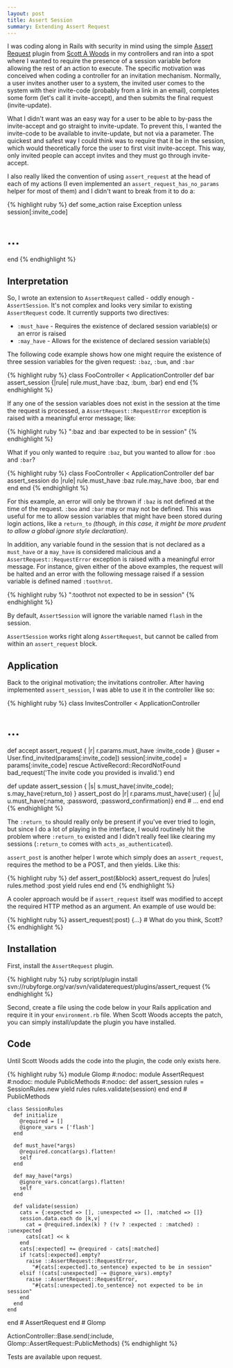 ```yaml
---
layout: post
title: Assert Session
summary: Extending Assert Request
---
```


I was coding along in Rails with security in mind using the simple [Assert Request](http://validaterequest.rubyforge.org/) plugin from [Scott A Woods](http://workingwithrails.com/person/5938-scott-woods) in my controllers and ran into a spot where I wanted to require the presence of a session variable before allowing the rest of an action to execute. The specific motivation was conceived when coding a controller for an invitation mechanism. Normally, a user invites another user to a system, the invited user comes to the system with their invite-code (probably from a link in an email), completes some form (let's call it invite-accept), and then submits the final request (invite-update).

What I didn't want was an easy way for a user to be able to by-pass the invite-accept and go straight to invite-update. To prevent this, I wanted the invite-code to be available to invite-update, but not via a parameter. The quickest and safest way I could think was to require that it be in the session, which would theoretically force the user to first visit invite-accept. This way, only invited people can accept invites and they must go through invite-accept.

I also really liked the convention of using `assert_request` at the head of each of my actions (I even implemented an `assert_request_has_no_params` helper for most of them) and I didn't want to break from it to do a:

{% highlight ruby %}
def some_action
  raise Exception unless session[:invite_code]
  # ...
end
{% endhighlight %}

## Interpretation

So, I wrote an extension to `AssertRequest` called - oddly enough - `AssertSession`. It's not complex and looks very similar to existing `AssertRequest` code. It currently supports two directives:

* `:must_have` - Requires the existence of declared session variable(s) or an error is raised
* `:may_have` - Allows for the existence of declared session variable(s)

The following code example shows how one might require the existence of three session variables for the given request: `:baz`, `:bum`, and `:bar`

{% highlight ruby %}
class FooController < ApplicationController
  def bar
    assert_session {|rule| rule.must_have :baz, :bum, :bar}
  end
end
{% endhighlight %}

If any one of the session variables does not exist in the session at the time the request is processed, a `AssertRequest::RequestError` exception is raised with a meaningful error message; like:

{% highlight ruby %}
":baz and :bar expected to be in session"
{% endhighlight %}

What if you only wanted to require `:baz`, but you wanted to allow for `:boo` and `:bar`?

{% highlight ruby %}
class FooController < ApplicationController
  def bar
    assert_session do |rule|
      rule.must_have :baz
      rule.may_have :boo, :bar
    end
  end
end
{% endhighlight %}

For this example, an error will only be thrown if `:baz` is not defined at the time of the request. `:boo` and `:bar` may or may not be defined. This was useful for me to allow session variables that might have been stored during login actions, like a `return_to` *(though, in this case, it might be more prudent to allow a global ignore style declaration)*.

In addition, any variable found in the session that is not declared as a `must_have` or a `may_have` is considered malicious and a `AssertRequest::RequestError` exception is raised with a meaningful error message. For instance, given either of the above examples, the request will be halted and an error with the following message raised if a session variable is defined named `:toothrot`.

{% highlight ruby %}
":toothrot not expected to be in session"
{% endhighlight %}

By default, `AssertSession` will ignore the variable named `flash` in the session.

`AssertSession` works right along `AssertRequest`, but cannot be called from within an `assert_request` block.

## Application

Back to the original motivation; the invitations controller. After having implemented `assert_session`, I was able to use it in the controller like so:

{% highlight ruby %}
class InvitesController < ApplicationController
  # ...
  def accept
    assert_request { |r| r.params.must_have :invite_code }
    @user = User.find_invited(params[:invite_code])
    session[:invite_code] = params[:invite_code]
  rescue ActiveRecord::RecordNotFound
    bad_request('The invite code you provided is invalid.')
  end

  def update
    assert_session { |s| s.must_have(:invite_code); s.may_have(:return_to) }
    assert_post do |r|
      r.params.must_have(:user) { |u| u.must_have(:name, :password,
        :password_confirmation)}
    end
    # ...
  end
end
{% endhighlight %}

The `:return_to` should really only be present if you've ever tried to login, but since I do a lot of playing in the interface, I would routinely hit the problem where `:return_to` existed and I didn't really feel like clearing my sessions (`:return_to` comes with `acts_as_authenticated`).

`assert_post` is another helper I wrote which simply does an `assert_request`, requires the method to be a POST, and then yields. Like this:

{% highlight ruby %}
def assert_post(&block)
  assert_request do |rules|
    rules.method :post
    yield rules
  end
end
{% endhighlight %}

A cooler approach would be if `assert_request` itself was modified to accept the required HTTP method as an argument. An example of use would be:

{% highlight ruby %}
assert_request(:post) {...} # What do you think, Scott?
{% endhighlight %}

## Installation

First, install the `AssertRequest` plugin.

{% highlight ruby %}
ruby script/plugin install svn://rubyforge.org/var/svn/validaterequest/plugins/assert_request
{% endhighlight %}

Second, create a file using the code below in your Rails application and require it in your `environment.rb` file. When Scott Woods accepts the patch, you can simply install/update the plugin you have installed.

## Code

Until Scott Woods adds the code into the plugin, the code only exists here.

{% highlight ruby %}
module Glomp #:nodoc:
  module AssertRequest #:nodoc:
    module PublicMethods #:nodoc:
      def assert_session
        rules = SessionRules.new
        yield rules
        rules.validate(session)
      end
    end # PublicMethods
  
    class SessionRules
      def initialize
        @required = []
        @ignore_vars = ['flash']
      end

      def must_have(*args)
        @required.concat(args).flatten!
        self
      end

      def may_have(*args)
        @ignore_vars.concat(args).flatten!
        self
      end

      def validate(session)
        cats = {:expected => [], :unexpected => [], :matched => []}
        session.data.each do |k,v|
          cat = @required.index(k) ? (!v ? :expected : :matched) : :unexpected
          cats[cat] << k
        end
        cats[:expected] += @required - cats[:matched]
        if !cats[:expected].empty?
          raise ::AssertRequest::RequestError,
            "#{cats[:expected].to_sentence} expected to be in session"
        elsif !(cats[:unexpected] -= @ignore_vars).empty?
          raise ::AssertRequest::RequestError,
            "#{cats[:unexpected].to_sentence} not expected to be in session"
        end
      end
    end
  
  end # AssertRequest
end # Glomp

ActionController::Base.send(:include, Glomp::AssertRequest::PublicMethods)
{% endhighlight %}

Tests are available upon request.